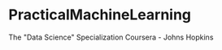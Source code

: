 PracticalMachineLearning
========================

The "Data Science" Specialization Coursera - Johns Hopkins
